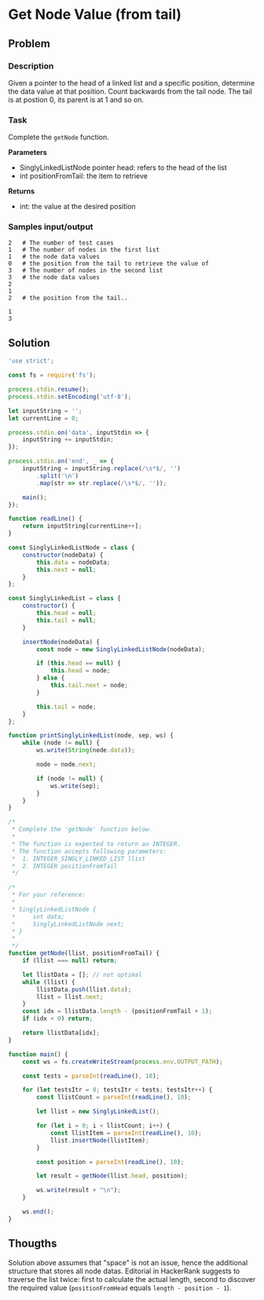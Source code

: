 # Get Node Value (from tail)

## Problem

### Description

Given a pointer to the head of a linked list and a specific position, determine the data value at that position. Count backwards from the tail node. The tail is at postion 0, its parent is at 1 and so on.

### Task

Complete the `getNode` function.

**Parameters**

- SinglyLinkedListNode pointer head: refers to the head of the list
- int positionFromTail: the item to retrieve

**Returns**

- int: the value at the desired position

### Samples input/output

```
2   # The number of test cases
1   # The number of nodes in the first list
1   # the node data values
0   # the position from the tail to retrieve the value of
3   # The number of nodes in the second list
3   # the node data values
2
1
2   # the position from the tail..
```
```
1
3
```
## Solution

```js
'use strict';

const fs = require('fs');

process.stdin.resume();
process.stdin.setEncoding('utf-8');

let inputString = '';
let currentLine = 0;

process.stdin.on('data', inputStdin => {
    inputString += inputStdin;
});

process.stdin.on('end', _ => {
    inputString = inputString.replace(/\s*$/, '')
        .split('\n')
        .map(str => str.replace(/\s*$/, ''));

    main();
});

function readLine() {
    return inputString[currentLine++];
}

const SinglyLinkedListNode = class {
    constructor(nodeData) {
        this.data = nodeData;
        this.next = null;
    }
};

const SinglyLinkedList = class {
    constructor() {
        this.head = null;
        this.tail = null;
    }

    insertNode(nodeData) {
        const node = new SinglyLinkedListNode(nodeData);

        if (this.head == null) {
            this.head = node;
        } else {
            this.tail.next = node;
        }

        this.tail = node;
    }
};

function printSinglyLinkedList(node, sep, ws) {
    while (node != null) {
        ws.write(String(node.data));

        node = node.next;

        if (node != null) {
            ws.write(sep);
        }
    }
}

/*
 * Complete the 'getNode' function below.
 *
 * The function is expected to return an INTEGER.
 * The function accepts following parameters:
 *  1. INTEGER_SINGLY_LINKED_LIST llist
 *  2. INTEGER positionFromTail
 */

/*
 * For your reference:
 *
 * SinglyLinkedListNode {
 *     int data;
 *     SinglyLinkedListNode next;
 * }
 *
 */
function getNode(llist, positionFromTail) {
    if (llist === null) return;

    let llistData = []; // not optimal
    while (llist) {
        llistData.push(llist.data);
        llist = llist.next;
    }
    const idx = llistData.length - (positionFromTail + 1);
    if (idx < 0) return;

    return llistData[idx]; 
}

function main() {
    const ws = fs.createWriteStream(process.env.OUTPUT_PATH);

    const tests = parseInt(readLine(), 10);

    for (let testsItr = 0; testsItr < tests; testsItr++) {
        const llistCount = parseInt(readLine(), 10);

        let llist = new SinglyLinkedList();

        for (let i = 0; i < llistCount; i++) {
            const llistItem = parseInt(readLine(), 10);
            llist.insertNode(llistItem);
        }

        const position = parseInt(readLine(), 10);

        let result = getNode(llist.head, position);

        ws.write(result + "\n");
    }

    ws.end();
}
```

## Thougths

Solution above assumes that "space" is not an issue, hence the additional structure that stores all node datas. Editorial in HackerRank suggests to traverse the list twice: first to calculate the actual length, second to discover the required value (`positionFromHead` equals `length - position - 1`).
